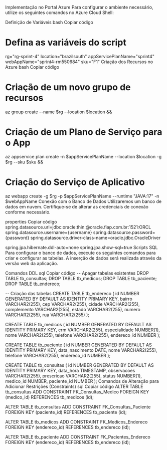 Implementação no Portal Azure
Para configurar o ambiente necessário, utilize os seguintes comandos no Azure Cloud Shell:

Definição de Variáveis
bash
Copiar código
# Defina as variáveis do script
rg="rg-sprint-4"
location="brazilsouth"
appServicePlanName="sprint4"
webAppName="sprint4-rm550684"
sku="F1"
Criação dos Recursos no Azure
bash
Copiar código
# Criação de um novo grupo de recursos
az group create --name $rg --location $location &&
# Criação de um Plano de Serviço para o App
az appservice plan create -n $appServicePlanName --location $location -g $rg --sku $sku &&
# Criação do Serviço de Aplicativo
az webapp create -g $rg -p $appServicePlanName --runtime "JAVA:17" -n $webAppName
Conexão com o Banco de Dados
Utilizaremos um banco de dados em nuvem. Certifique-se de alterar as credenciais de conexão conforme necessário.

properties
Copiar código
spring.datasource.url=jdbc:oracle:thin:@oracle.fiap.com.br:1521:ORCL
spring.datasource.username={username}
spring.datasource.password={password}
spring.datasource.driver-class-name=oracle.jdbc.OracleDriver

spring.jpa.hibernate.ddl-auto=none
spring.jpa.show-sql=true
Scripts SQL
Para configurar o banco de dados, execute os seguintes comandos para criar e configurar as tabelas. A inserção de dados será realizada através da versão web da aplicação.

Comandos DDL
sql
Copiar código
-- Apagar tabelas existentes
DROP TABLE tb_consultas;
DROP TABLE tb_medicos;
DROP TABLE tb_paciente;
DROP TABLE tb_endereco;

-- Criação das tabelas
CREATE TABLE tb_endereco (
id NUMBER GENERATED BY DEFAULT AS IDENTITY PRIMARY KEY,
bairro VARCHAR2(255),
cep VARCHAR2(255),
cidade VARCHAR2(255),
complemento VARCHAR2(255),
estado VARCHAR2(255),
numero VARCHAR2(255),
rua VARCHAR2(255)
);

CREATE TABLE tb_medicos (
id NUMBER GENERATED BY DEFAULT AS IDENTITY PRIMARY KEY,
crm VARCHAR2(255),
especialidade NUMBER(1),
nome VARCHAR2(255),
telefone VARCHAR2(255),
endereco_id NUMBER
);

CREATE TABLE tb_paciente (
id NUMBER GENERATED BY DEFAULT AS IDENTITY PRIMARY KEY,
data_nascimento DATE,
nome VARCHAR2(255),
telefone VARCHAR2(255),
endereco_id NUMBER
);

CREATE TABLE tb_consultas (
id NUMBER GENERATED BY DEFAULT AS IDENTITY PRIMARY KEY,
data_hora TIMESTAMP,
observacoes VARCHAR2(255),
prescricao VARCHAR2(255),
status NUMBER(1),
medico_id NUMBER,
paciente_id NUMBER
);
Comandos de Alteração para Adicionar Restrições (Constraints)
sql
Copiar código
ALTER TABLE tb_consultas
ADD CONSTRAINT FK_Consultas_Medico
FOREIGN KEY (medico_id)
REFERENCES tb_medicos (id);

ALTER TABLE tb_consultas
ADD CONSTRAINT FK_Consultas_Paciente
FOREIGN KEY (paciente_id)
REFERENCES tb_paciente (id);

ALTER TABLE tb_medicos
ADD CONSTRAINT FK_Medicos_Endereco
FOREIGN KEY (endereco_id)
REFERENCES tb_endereco (id);

ALTER TABLE tb_paciente
ADD CONSTRAINT FK_Pacientes_Endereco
FOREIGN KEY (endereco_id)
REFERENCES tb_endereco (id);
